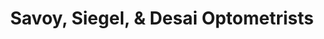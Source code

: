 ---
title: "Savoy, Siegel, & Desai Optometrists"
url: /jersey-city/savoy-siegel-and-desai-optometrists/
shop: optician
---